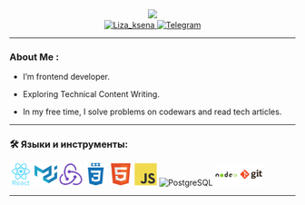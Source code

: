<div id="header" align="center"> 
  <img src="https://vgif.ru/gifs/154/vgif-ru-24720.gif" width="1000" /> 
</div>
<div align="center" id="значки"> 
  <a href="ваш-linkedin-URL"> <img src="https://img.shields.io/badge/LinkedIn-black?style=for-the-badge&logoColor=white" alt="Liza_ksena"/> </a> 
  <a href="https://t.me/Liza_ksena"> <img src="https://img.shields.io/badge/Telegram-black?style=for-the-badge&logo=telegram&logoColor=white" alt="Telegram"/> </a>
</div>

---

### About Me :

- I’m frontend developer.

- Exploring Technical Content Writing.

- In my free time, I solve problems on codewars and read tech articles.

---


### :hammer_and_wrench: Языки и инструменты:
<div> 
  <img src="https://github.com/devicons/devicon/blob/master/icons/react/react-original-wordmark.svg" title="React" alt="React" width="40" height= "40"/>  <img src="https://github.com/devicons/devicon/blob/master/icons/materialui/materialui-original.svg" title="Material UI" alt="Material UI" width="40" height= "40"/>  
  <img src="https://github.com/devicons/devicon/blob/master/icons/redux/redux-original.svg" title="Redux" alt="Redux" width="40" height="40 "/> 
  <img src="https://github.com/devicons/devicon/blob/master/icons/css3/css3-plain-wordmark.svg" title="CSS3" alt="CSS" width="40" height= "40"/>  
  <img src="https://github.com/devicons/devicon/blob/master/icons/html5/html5-original.svg" title="HTML5" alt="HTML" width="40" height="40 "/>  
  <img src="https://github.com/devicons/devicon/blob/master/icons/javascript/javascript-original.svg" title="JavaScript" alt="JavaScript" width="40" height="40 "/> 
  <img src="https://img.reg.ru/faq/20-08-2020-postgresql.png" title="PostgreSQL" alt="PostgreSQL" width="40" height= "40"/>  <img src="https://github.com/devicons/devicon/blob/master/icons/nodejs/nodejs-original-wordmark.svg" title="NodeJS" alt="NodeJS" width="40" height= "40"/>  <img src="https://github.com/devicons/devicon/blob/master/icons/git/git-original-wordmark.svg" title="Git" **alt="Git" width="40" height = "40"/> </div>
  
  ---


